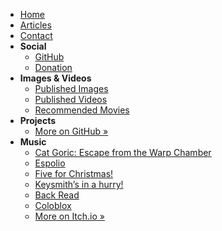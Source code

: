 - [Home](/readme.md)
- [Articles](/articles/readme.md)
- [Contact](/contact.md)
- **Social**
  - [GitHub](https://github.com/itsyourfavhtheo)
  - [Donation](buymeacoffee.com/yourfavtheo)
- **Images & Videos**
  - [Published Images](https://www.redbubble.com/people/VictorNogueira/explore?asc=u&page=1&sortOrder=top%20selling)
  - [Published Videos](https://www.youtube.com/user/Felladrin/videos)
  - [Recommended Movies](https://www.imdb.com/user/ur36368230/ratings/?sort=top_rated%2Cdesc&view=grid)
- **Projects**
  - [More on GitHub »](https://github.com/felladrin?tab=repositories&q=archived%3Afalse&type=&language=&sort=stargazers)
- **Music**
  - [Cat Goric: Escape from the Warp Chamber](https://felladrin.itch.io/cat-goric-escape-from-the-warp-chamber)
  - [Espolio](https://felladrin.itch.io/espolio)
  - [Five for Christmas!](https://felladrin.itch.io/five-for-christmas)
  - [Keysmith’s in a hurry!](https://felladrin.itch.io/keysmiths-in-a-hurry)
  - [Back Read](https://felladrin.itch.io/back-read)
  - [Coloblox](https://felladrin.itch.io/coloblox)
  - [More on Itch.io »](https://felladrin.itch.io/)
